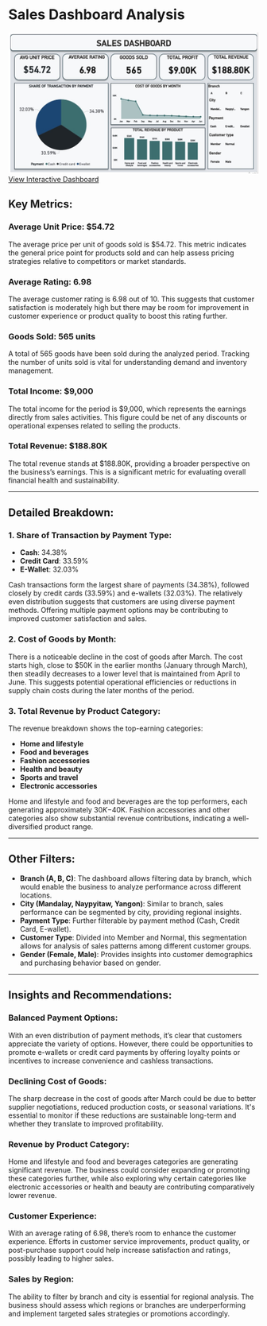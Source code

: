 # Sales Dashboard Analysis

![Sales Performance Dashboard](./second_dash_board.jpg)
[View Interactive Dashboard](https://app.powerbi.com/view?r=eyJrIjoiNzc3ODgyYTctNDlmMi00NTI0LWJmMWQtMGRiNGZiNzljMWEzIiwidCI6ImQ5ZDBlYmNhLWEyMGYtNDI0My1iMjU4LWVkMTk1M2UwZWQ1OCJ9)

## Key Metrics:

### **Average Unit Price: $54.72**
The average price per unit of goods sold is $54.72. This metric indicates the general price point for products sold and can help assess pricing strategies relative to competitors or market standards.

### **Average Rating: 6.98**
The average customer rating is 6.98 out of 10. This suggests that customer satisfaction is moderately high but there may be room for improvement in customer experience or product quality to boost this rating further.

### **Goods Sold: 565 units**
A total of 565 goods have been sold during the analyzed period. Tracking the number of units sold is vital for understanding demand and inventory management.

### **Total Income: $9,000**
The total income for the period is $9,000, which represents the earnings directly from sales activities. This figure could be net of any discounts or operational expenses related to selling the products.

### **Total Revenue: $188.80K**
The total revenue stands at $188.80K, providing a broader perspective on the business’s earnings. This is a significant metric for evaluating overall financial health and sustainability.

---

## Detailed Breakdown:

### 1. **Share of Transaction by Payment Type:**
- **Cash**: 34.38%
- **Credit Card**: 33.59%
- **E-Wallet**: 32.03%

Cash transactions form the largest share of payments (34.38%), followed closely by credit cards (33.59%) and e-wallets (32.03%). The relatively even distribution suggests that customers are using diverse payment methods. Offering multiple payment options may be contributing to improved customer satisfaction and sales.

### 2. **Cost of Goods by Month:**
There is a noticeable decline in the cost of goods after March. The cost starts high, close to $50K in the earlier months (January through March), then steadily decreases to a lower level that is maintained from April to June. This suggests potential operational efficiencies or reductions in supply chain costs during the later months of the period.

### 3. **Total Revenue by Product Category:**
The revenue breakdown shows the top-earning categories:
- **Home and lifestyle**
- **Food and beverages**
- **Fashion accessories**
- **Health and beauty**
- **Sports and travel**
- **Electronic accessories**

Home and lifestyle and food and beverages are the top performers, each generating approximately $30K-$40K. Fashion accessories and other categories also show substantial revenue contributions, indicating a well-diversified product range.

---

## Other Filters:

- **Branch (A, B, C)**: The dashboard allows filtering data by branch, which would enable the business to analyze performance across different locations.
- **City (Mandalay, Naypyitaw, Yangon)**: Similar to branch, sales performance can be segmented by city, providing regional insights.
- **Payment Type**: Further filterable by payment method (Cash, Credit Card, E-wallet).
- **Customer Type**: Divided into Member and Normal, this segmentation allows for analysis of sales patterns among different customer groups.
- **Gender (Female, Male)**: Provides insights into customer demographics and purchasing behavior based on gender.

---

## Insights and Recommendations:

### **Balanced Payment Options:**
With an even distribution of payment methods, it’s clear that customers appreciate the variety of options. However, there could be opportunities to promote e-wallets or credit card payments by offering loyalty points or incentives to increase convenience and cashless transactions.

### **Declining Cost of Goods:**
The sharp decrease in the cost of goods after March could be due to better supplier negotiations, reduced production costs, or seasonal variations. It's essential to monitor if these reductions are sustainable long-term and whether they translate to improved profitability.

### **Revenue by Product Category:**
Home and lifestyle and food and beverages categories are generating significant revenue. The business could consider expanding or promoting these categories further, while also exploring why certain categories like electronic accessories or health and beauty are contributing comparatively lower revenue.

### **Customer Experience:**
With an average rating of 6.98, there’s room to enhance the customer experience. Efforts in customer service improvements, product quality, or post-purchase support could help increase satisfaction and ratings, possibly leading to higher sales.

### **Sales by Region:**
The ability to filter by branch and city is essential for regional analysis. The business should assess which regions or branches are underperforming and implement targeted sales strategies or promotions accordingly.
